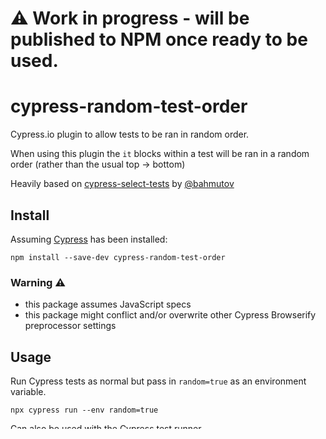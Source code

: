 
# ⚠️ Work in progress - will be published to NPM once ready to be used.

# cypress-random-test-order

Cypress.io plugin to allow tests to be ran in random order.

When using this plugin the `it` blocks within a test will be ran in a random order (rather than the usual top -> bottom)

Heavily based on [cypress-select-tests](https://github.com/bahmutov/cypress-select-tests) by [@bahmutov](https://github.com/bahmutov)


## Install

Assuming [Cypress](https://www.cypress.io) has been installed:

```shell
npm install --save-dev cypress-random-test-order
```

### Warning ⚠️

- this package assumes JavaScript specs
- this package might conflict and/or overwrite other Cypress Browserify preprocessor settings


## Usage

Run Cypress tests as normal but pass in `random=true` as an environment variable.

```shell
npx cypress run --env random=true
```

Can also be used with the Cypress test runner.

```shell
npx cypress open --env random=true
```

## Limitations

- Currently this will only work with a basic spec file, containing one `describe` block and multiple `it` blocks. It won't work with additional `describe` or `context` blocks.
   - This will work:
   ```
    describe('an example test', () => {
      it('first test', () => {
        expect(true).to.equal(true)
      })
      it('second test', () => {
        expect(true).to.equal(true)
      })
      it('third test', () => {
        expect(true).to.equal(true)
      })
      it('fourth test', () => {
        expect(true).to.equal(true)
      })
    })
   ```
   - This won't work:
   ```
    describe('an example test', () => {
      context('first batch of stuff', () => {
        it('first test', () => {
          expect(true).to.equal(true)
        })
        it('second test', () => {
          expect(true).to.equal(true)
        })
      })
      context('second batch of stuff', () => {
        it('third test', () => {
          expect(true).to.equal(true)
        })
        it('fourth test', () => {
          expect(true).to.equal(true)
        })
      })
    })
   ```
- Any functions or hooks (`before`, `after`, etc) need to come before first `it` block.
- Only the `it` blocks within a spec file will be randomised, the specs themselves will still run in alphabetical order


## Small print

Author: Matt Charlton &copy; 2020

License: MIT - do anything with the code, but don't blame me if it does not work.

Support: if you find any problems with this module
[open an issue](https://https://github.com/mncharlton/cypress-random-test-order/issues/) on Github

## MIT License

Copyright (c) 2020 Matt Charlton

Permission is hereby granted, free of charge, to any person
obtaining a copy of this software and associated documentation
files (the "Software"), to deal in the Software without
restriction, including without limitation the rights to use,
copy, modify, merge, publish, distribute, sublicense, and/or sell
copies of the Software, and to permit persons to whom the
Software is furnished to do so, subject to the following
conditions:

The above copyright notice and this permission notice shall be
included in all copies or substantial portions of the Software.

THE SOFTWARE IS PROVIDED "AS IS", WITHOUT WARRANTY OF ANY KIND,
EXPRESS OR IMPLIED, INCLUDING BUT NOT LIMITED TO THE WARRANTIES
OF MERCHANTABILITY, FITNESS FOR A PARTICULAR PURPOSE AND
NONINFRINGEMENT. IN NO EVENT SHALL THE AUTHORS OR COPYRIGHT
HOLDERS BE LIABLE FOR ANY CLAIM, DAMAGES OR OTHER LIABILITY,
WHETHER IN AN ACTION OF CONTRACT, TORT OR OTHERWISE, ARISING
FROM, OUT OF OR IN CONNECTION WITH THE SOFTWARE OR THE USE OR
OTHER DEALINGS IN THE SOFTWARE.
